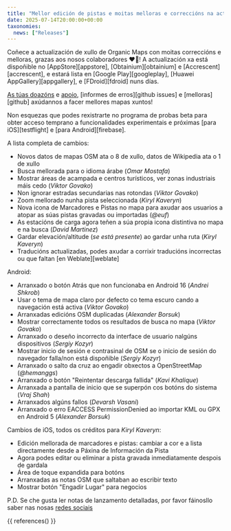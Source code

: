 ```yaml
---
title: "Mellor edición de pistas e moitas melloras e correccións na actualización de Organic Maps de xullo 2025"
date: 2025-07-14T20:00:00+00:00
taxonomies:
  news: ["Releases"]
---
```


Coñece a actualización de xullo de Organic Maps con moitas correccións e melloras, grazas aos nosos colaboradores ❤️💪! A actualización xa está dispoñible no [AppStore][appstore], [Obtainium][obtainium] e [Accrescent][accrescent], e estará lista en [Google Play][googleplay], [Huawei AppGallery][appgallery], e [FDroid][fdroid] nuns días.

[As túas doazóns](@/donate/index.gl.md) e [apoio](@/contribute/index.gl.md), [informes de erros][github issues] e [melloras][github] axúdannos a facer mellores mapas xuntos!

Non esquezas que podes rexistrarte no programa de probas beta para obter acceso temprano a funcionalidades experimentais e próximas [para iOS][testflight] e [para Android][firebase].

A lista completa de cambios:
- Novos datos de mapas OSM ata o 8 de xullo, datos de Wikipedia ata o 1 de xullo
- Busca mellorada para o idioma árabe (_Omar Mostafa_)
- Mostrar áreas de acampada e centros turísticos, ver zonas industriais máis cedo (_Viktor Govako_)
- Non ignorar estradas secundarias nas rotondas (_Viktor Govako_)
- Zoom mellorado nunha pista seleccionada (_Kiryl Kaveryn_)
- Nova icona de Marcadores e Pistas no mapa para axudar aos usuarios a atopar as súas pistas gravadas ou importadas (_@euf_)
- As estacións de carga agora teñen a súa propia icona distintiva no mapa e na busca (_David Martinez_)
- Gardar elevación/altitude (_se está presente_) ao gardar unha ruta (_Kiryl Kaveryn_)
- Traducións actualizadas, podes axudar a corrixir traducións incorrectas ou que faltan [en Weblate][weblate]

Android:
- Arranxado o botón Atrás que non funcionaba en Android 16 (_Andrei Shkrob_)
- Usar o tema de mapa claro por defecto co tema escuro cando a navegación está activa (_Viktor Govako_)
- Arranxadas edicións OSM duplicadas (_Alexander Borsuk_)
- Mostrar correctamente todos os resultados de busca no mapa (_Viktor Govako_)
- Arranxado o deseño incorrecto da interface de usuario nalgúns dispositivos (_Sergiy Kozyr_)
- Mostrar inicio de sesión e contrasinal de OSM se o inicio de sesión do navegador falla/non está dispoñible (_Sergiy Kozyr_)
- Arranxado o salto da cruz ao engadir obxectos a OpenStreetMap (_@hemanggs_)
- Arranxado o botón "Reintentar descarga fallida" (_Kavi Khalique_)
- Arranxada a pantalla de inicio que se superpón cos botóns do sistema (_Vraj Shah_)
- Arranxados algúns fallos (_Devarsh Vasani_)
- Arranxado o erro EACCESS PermissionDenied ao importar KML ou GPX en Android 5 (_Alexander Borsuk_)

Cambios de iOS, todos os créditos para _Kiryl Kaveryn_:
- Edición mellorada de marcadores e pistas: cambiar a cor e a lista directamente desde a Páxina de Información da Pista
- Agora podes editar ou eliminar a pista gravada inmediatamente despois de gardala
- Área de toque expandida para botóns
- Arranxadas as notas OSM que saltaban ao escribir texto
- Mostrar botón "Engadir Lugar" para negocios

P.D. Se che gusta ler notas de lanzamento detalladas, por favor fáinosllo saber nas nosas [redes sociais](/gl/#comunidade)

{{ references() }}
